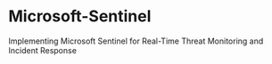 # Microsoft-Sentinel
Implementing Microsoft Sentinel for Real-Time Threat Monitoring and Incident Response

